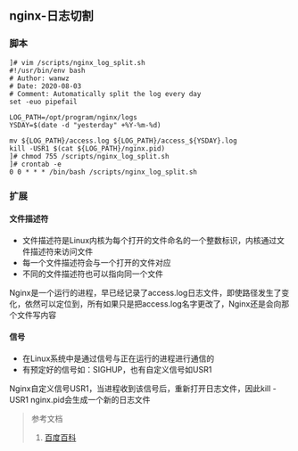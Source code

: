 ## nginx-日志切割

### 脚本

```shell
]# vim /scripts/nginx_log_split.sh
#!/usr/bin/env bash
# Author: wanwz
# Date: 2020-08-03
# Comment: Automatically split the log every day
set -euo pipefail

LOG_PATH=/opt/program/nginx/logs
YSDAY=$(date -d "yesterday" +%Y-%m-%d)

mv ${LOG_PATH}/access.log ${LOG_PATH}/access_${YSDAY}.log
kill -USR1 $(cat ${LOG_PATH}/nginx.pid)
]# chmod 755 /scripts/nginx_log_split.sh
]# crontab -e
0 0 * * * /bin/bash /scripts/nginx_log_split.sh
```

### 扩展

#### 文件描述符

- 文件描述符是Linux内核为每个打开的文件命名的一个整数标识，内核通过文件描述符来访问文件
- 每一个文件描述符会与一个打开的文件对应
- 不同的文件描述符也可以指向同一个文件

Nginx是一个运行的进程，早已经记录了access.log日志文件，即使路径发生了变化，依然可以定位到，所有如果只是把access.log名字更改了，Nginx还是会向那个文件写内容

#### 信号

- 在Linux系统中是通过信号与正在运行的进程进行通信的
- 有预定好的信号如：SIGHUP，也有自定义信号如USR1

Nginx自定义信号USR1，当进程收到该信号后，重新打开日志文件，因此kill -USR1 nginx.pid会生成一个新的日志文件

> 参考文档
>
> 1. [百度百科](https://baike.baidu.com/item/文件描述符/9809582?fr=aladdin)
